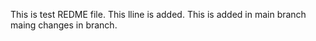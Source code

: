 This is test REDME file.
This lline is added.
This is added in main branch
maing changes in branch.

